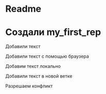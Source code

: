 # Readme

# Создали my_first_rep

Добавили текст

Добавили текст с помощью браузера

Добавим текст локально

Добавили текст в новой ветке

Разрешаем конфликт

